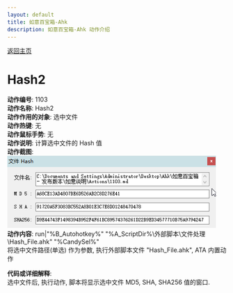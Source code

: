 ```yaml
---
layout: default
title: 如意百宝箱-Ahk
description: 如意百宝箱-Ahk 动作介绍
---
```

<link rel="stylesheet" href="../Actions/css/atom-one-light.min.css">
<script src="../Actions/js/highlight.min.js"></script>
<script>hljs.highlightAll();</script>

[返回主页](../index.md)

# [](#header-2) Hash2

**动作编号**: 1103  
**动作名称**: Hash2  
**动作作用的对象**: 选中文件  
**动作热键**: 无  
**动作鼠标手势**: 无  
**动作说明**: 计算选中文件的 Hash 值  
**动作截图**:  
  ![Hash2](img1/1103.png)  
**动作内容**: run|"%B_Autohotkey%" "%A_ScriptDir%\外部脚本\文件处理\Hash_File.ahk" "%CandySel%"  
将选中文件路径(单选) 作为参数, 执行外部脚本文件 "Hash_File.ahk", ATA 内置动作  

**代码或详细解释**:  
选中文件后, 执行动作, 脚本将显示选中文件 MD5, SHA, SHA256 值的窗口.  